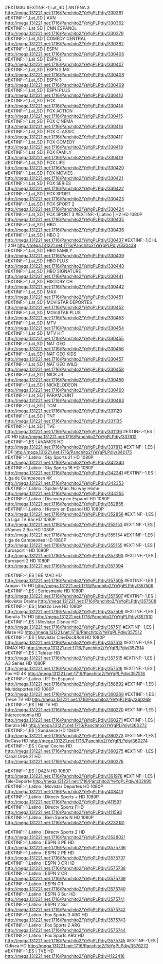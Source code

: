 
#EXTM3U
#EXTINF:-1,Lat_SD | ANTENA 3
http://mega.131221.net:1716/Panchito2/YeYgPLPdiy/330361
#EXTINF:-1,Lat_SD | AXN
http://mega.131221.net:1716/Panchito2/YeYgPLPdiy/330362
#EXTINF:-1,Lat_SD | CNN ESPANOL
http://mega.131221.net:1716/Panchito2/YeYgPLPdiy/330379
#EXTINF:-1,Lat_SD | COMEDY CENTRAL
http://mega.131221.net:1716/Panchito2/YeYgPLPdiy/330382
#EXTINF:-1,Lat_SD | ESPN
http://mega.131221.net:1716/Panchito2/YeYgPLPdiy/330406
#EXTINF:-1,Lat_SD | ESPN 2
http://mega.131221.net:1716/Panchito2/YeYgPLPdiy/330407
#EXTINF:-1,Lat_SD | ESPN 2 MX
http://mega.131221.net:1716/Panchito2/YeYgPLPdiy/330408
#EXTINF:-1,Lat_SD | ESPN 3
http://mega.131221.net:1716/Panchito2/YeYgPLPdiy/330409
#EXTINF:-1,Lat_SD | ESPN PLUS
http://mega.131221.net:1716/Panchito2/YeYgPLPdiy/330410
#EXTINF:-1,Lat_SD | FOX
http://mega.131221.net:1716/Panchito2/YeYgPLPdiy/330414
#EXTINF:-1,Lat_SD | FOX ACTION
http://mega.131221.net:1716/Panchito2/YeYgPLPdiy/330415
#EXTINF:-1,Lat_SD | FOX CINEMA
http://mega.131221.net:1716/Panchito2/YeYgPLPdiy/330416
#EXTINF:-1,Lat_SD | FOX CLASSIC
http://mega.131221.net:1716/Panchito2/YeYgPLPdiy/330417
#EXTINF:-1,Lat_SD | FOX COMEDY
http://mega.131221.net:1716/Panchito2/YeYgPLPdiy/330418
#EXTINF:-1,Lat_SD | FOX FAMILY
http://mega.131221.net:1716/Panchito2/YeYgPLPdiy/330419
#EXTINF:-1,Lat_SD | FOX LIFE
http://mega.131221.net:1716/Panchito2/YeYgPLPdiy/330420
#EXTINF:-1,Lat_SD | FOX MOVIES
http://mega.131221.net:1716/Panchito2/YeYgPLPdiy/330421
#EXTINF:-1,Lat_SD | FOX SERIES
http://mega.131221.net:1716/Panchito2/YeYgPLPdiy/330422
#EXTINF:-1,Lat_SD | FOX SPORT
http://mega.131221.net:1716/Panchito2/YeYgPLPdiy/330423
#EXTINF:-1,Lat_SD | FOX SPORT 2
http://mega.131221.net:1716/Panchito2/YeYgPLPdiy/330424
#EXTINF:-1,Lat_SD | FOX SPORT 3
#EXTINF:-1,Latino | H2 HD 1080P
http://mega.131221.net:1716/Panchito2/YeYgPLPdiy/330435
#EXTINF:-1,Lat_SD | HBO
http://mega.131221.net:1716/Panchito2/YeYgPLPdiy/330436
#EXTINF:-1,Lat_SD | HBO 2
http://mega.131221.net:1716/Panchito2/YeYgPLPdiy/330437
#EXTINF:-1,CHL | 24H
http://mega.131221.net:1716/Panchito2/YeYgPLPdiy/330438
#EXTINF:-1,Lat_SD | HBO FAMILY
http://mega.131221.net:1716/Panchito2/YeYgPLPdiy/330439
#EXTINF:-1,Lat_SD | HBO PLUS
http://mega.131221.net:1716/Panchito2/YeYgPLPdiy/330440
#EXTINF:-1,Lat_SD | HBO SIGNATURE
http://mega.131221.net:1716/Panchito2/YeYgPLPdiy/330441
#EXTINF:-1,Lat_SD | HISTORY CH
http://mega.131221.net:1716/Panchito2/YeYgPLPdiy/330442
#EXTINF:-1,Lat_SD | MAX
http://mega.131221.net:1716/Panchito2/YeYgPLPdiy/330451
#EXTINF:-1,Lat_SD | MOVISTAR DEPORTES
http://mega.131221.net:1716/Panchito2/YeYgPLPdiy/330452
#EXTINF:-1,Lat_SD | MOVISTAR PLUS
http://mega.131221.net:1716/Panchito2/YeYgPLPdiy/330453
#EXTINF:-1,Lat_SD | MTV
http://mega.131221.net:1716/Panchito2/YeYgPLPdiy/330454
#EXTINF:-1,Lat_SD | MTV HIT
http://mega.131221.net:1716/Panchito2/YeYgPLPdiy/330455
#EXTINF:-1,Lat_SD | NAT GEO
http://mega.131221.net:1716/Panchito2/YeYgPLPdiy/330456
#EXTINF:-1,Lat_SD | NAT GEO KIDS
http://mega.131221.net:1716/Panchito2/YeYgPLPdiy/330457
#EXTINF:-1,Lat_SD | NAT GEO WILD
http://mega.131221.net:1716/Panchito2/YeYgPLPdiy/330458
#EXTINF:-1,Lat_SD | NICK JR
http://mega.131221.net:1716/Panchito2/YeYgPLPdiy/330459
#EXTINF:-1,Lat_SD | NICKELODEON
http://mega.131221.net:1716/Panchito2/YeYgPLPdiy/330460
#EXTINF:-1,Lat_SD | PARAMOUNT
http://mega.131221.net:1716/Panchito2/YeYgPLPdiy/330464
#EXTINF:-1,Lat_SD | TCM
http://mega.131221.net:1716/Panchito2/YeYgPLPdiy/331129
#EXTINF:-1,Lat_SD | TNT
http://mega.131221.net:1716/Panchito2/YeYgPLPdiy/331135
#EXTINF:-1,Lat_SD | TVE
http://mega.131221.net:1716/Panchito2/YeYgPLPdiy/331136
#EXTINF:-1,ES | #0 HD
http://mega.131221.net:1716/Panchito2/YeYgPLPdiy/337812
#EXTINF:-1,ES | #VAMOS HD
http://mega.131221.net:1716/Panchito2/YeYgPLPdiy/337813
#EXTINF:-1,ES | FDF
http://mega.131221.net:1716/Panchito2/YeYgPLPdiy/340175
#EXTINF:-1,Latino | Sky Sports 21 HD 1080P
http://mega.131221.net:1716/Panchito2/YeYgPLPdiy/342340
#EXTINF:-1,Latino | Sky Sports 16 HD 1080P
http://mega.131221.net:1716/Panchito2/YeYgPLPdiy/342341
#EXTINF:-1,ES | Liga de Campeoesn 4K
http://mega.131221.net:1716/Panchito2/YeYgPLPdiy/342353
#EXTINF:-1,Latino | Spider-Man: No way Home
http://mega.131221.net:1716/Panchito2/YeYgPLPdiy/344255
#EXTINF:-1,Latino | Discovery en Espanol HD 1080P
http://mega.131221.net:1716/Panchito2/YeYgPLPdiy/352855
#EXTINF:-1,Latino | History en Espanol HD 1080P
http://mega.131221.net:1716/Panchito2/YeYgPLPdiy/352856
#EXTINF:-1,ES | La Liga TV Bar HD 1080P
http://mega.131221.net:1716/Panchito2/YeYgPLPdiy/355153
#EXTINF:-1,ES | #Vamos 2 Bar HD 1080P
http://mega.131221.net:1716/Panchito2/YeYgPLPdiy/355154
#EXTINF:-1,ES | Liga de Campeones HD 1080P
http://mega.131221.net:1716/Panchito2/YeYgPLPdiy/355155
#EXTINF:-1,ES | Eurosport 1 HD 1080P
http://mega.131221.net:1716/Panchito2/YeYgPLPdiy/357393
#EXTINF:-1,ES | Eurosport 2 HD 1080P
http://mega.131221.net:1716/Panchito2/YeYgPLPdiy/357394

#EXTINF:-1,ES | BE MAD HD
http://mega.131221.net:1716/Panchito2/YeYgPLPdiy/357505
#EXTINF:-1,ES | Aragon TV HD
http://mega.131221.net:1716/Panchito2/YeYgPLPdiy/357506
#EXTINF:-1,ES | Seriesmania HD 1080P
http://mega.131221.net:1716/Panchito2/YeYgPLPdiy/357507
#EXTINF:-1,ES | Movistar Drama
http://mega.131221.net:1716/Panchito2/YeYgPLPdiy/357508
#EXTINF:-1,ES | Mezzo Live HD 1080P
http://mega.131221.net:1716/Panchito2/YeYgPLPdiy/357509
#EXTINF:-1,ES | Iberalia TV HD
http://mega.131221.net:1716/Panchito2/YeYgPLPdiy/357510
#EXTINF:-1,ES | Movistar Disney HD
http://mega.131221.net:1716/Panchito2/YeYgPLPdiy/357511
#EXTINF:-1,ES | Blaze HD
http://mega.131221.net:1716/Panchito2/YeYgPLPdiy/357512
#EXTINF:-1,ES | Movistar CineDoc&Roll HD 1080P
http://mega.131221.net:1716/Panchito2/YeYgPLPdiy/357513
#EXTINF:-1,ES | DMAX HD
http://mega.131221.net:1716/Panchito2/YeYgPLPdiy/357514
#EXTINF:-1,ES | Telesur HD
http://mega.131221.net:1716/Panchito2/YeYgPLPdiy/357515
#EXTINF:-1,ES | A3 Series HD 1080P
http://mega.131221.net:1716/Panchito2/YeYgPLPdiy/357516
#EXTINF:-1,ES | Fox HD 4K
http://mega.131221.net:1716/Panchito2/YeYgPLPdiy/357518
#EXTINF:-1,Latino | RT En Espanol
http://mega.131221.net:1716/Panchito2/YeYgPLPdiy/358692
#EXTINF:-1,ES | Multideportes HD 1080P
http://mega.131221.net:1716/Panchito2/YeYgPLPdiy/360268
#EXTINF:-1,ES | Trece TV HD
http://mega.131221.net:1716/Panchito2/YeYgPLPdiy/360269
#EXTINF:-1,ES | Hit TV HD
http://mega.131221.net:1716/Panchito2/YeYgPLPdiy/360270
#EXTINF:-1,ES | Intereconomia HD
http://mega.131221.net:1716/Panchito2/YeYgPLPdiy/360271
#EXTINF:-1,ES | Iberalia HD
http://mega.131221.net:1716/Panchito2/YeYgPLPdiy/360272
#EXTINF:-1,ES | Sundance HD 1080P
http://mega.131221.net:1716/Panchito2/YeYgPLPdiy/360273
#EXTINF:-1,ES | DeCasa HD
http://mega.131221.net:1716/Panchito2/YeYgPLPdiy/360274
#EXTINF:-1,ES | Canal Cocina HD
http://mega.131221.net:1716/Panchito2/YeYgPLPdiy/360275
#EXTINF:-1,ES | Canal Orbe 21 HD
http://mega.131221.net:1716/Panchito2/YeYgPLPdiy/360276

#EXTINF:-1,ES | DAZN HD 1080P
http://mega.131221.net:1716/Panchito2/YeYgPLPdiy/361978
#EXTINF:-1,ES | Tele-Deporte
http://mega.131221.net:1716/Panchito2/YeYgPLPdiy/402695
#EXTINF:-1,Latino | Movistar Deportes HD 1080P
http://mega.131221.net:1716/Panchito2/YeYgPLPdiy/408413
#EXTINF:-1,Latino | Directv Sports + HD 1080P
http://mega.131221.net:1716/Panchito2/YeYgPLPdiy/411597
#EXTINF:-1,Latino | Directv Sports FHD
http://mega.131221.net:1716/Panchito2/YeYgPLPdiy/411598
#EXTINF:-1,Latino | Bein Sports N HD 1080P
http://mega.131221.net:1716/Panchito2/YeYgPLPdiy/3232181

#EXTINF:-1,Latino | Directv Sports 2 HD
http://mega.131221.net:1716/Panchito2/YeYgPLPdiy/3528021
#EXTINF:-1,Latino | ESPN 3 PE HD
http://mega.131221.net:1716/Panchito2/YeYgPLPdiy/3575736
#EXTINF:-1,Latino | ESPN 2 PE HD
http://mega.131221.net:1716/Panchito2/YeYgPLPdiy/3575737
#EXTINF:-1,Latino | ESPN 3 CR HD
http://mega.131221.net:1716/Panchito2/YeYgPLPdiy/3575738
#EXTINF:-1,Latino | ESPN 2 CR
http://mega.131221.net:1716/Panchito2/YeYgPLPdiy/3575739
#EXTINF:-1,Latino | ESPN CR
http://mega.131221.net:1716/Panchito2/YeYgPLPdiy/3575740
#EXTINF:-1,Latino | ESPN 3 Sur HD
http://mega.131221.net:1716/Panchito2/YeYgPLPdiy/3575741
#EXTINF:-1,Latino | ESPN 2 Sur
http://mega.131221.net:1716/Panchito2/YeYgPLPdiy/3575742
#EXTINF:-1,Latino | Fox Sports 3 ARG HD
http://mega.131221.net:1716/Panchito2/YeYgPLPdiy/3575743
#EXTINF:-1,Latino | Fox Sports 2 ARG
http://mega.131221.net:1716/Panchito2/YeYgPLPdiy/3575744
#EXTINF:-1,Latino | Fox Sports ARG HD
http://mega.131221.net:1716/Panchito2/YeYgPLPdiy/3575745
#EXTINF:-1,ES |  Odisea HD
http://mega.131221.net:1716/Panchito2/YeYgPLPdiy/3576272
#EXTINF:-1,ES | TVE HD
http://mega.131221.net:1716/Panchito2/YeYgPLPdiy/4122416















